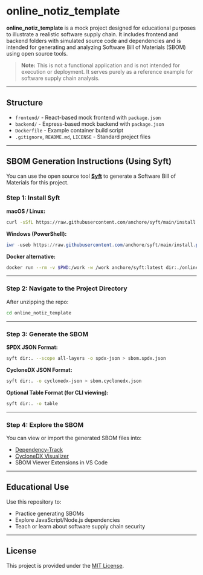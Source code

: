 # online_notiz_template

**online_notiz_template** is a mock project designed for educational purposes to illustrate a realistic software supply chain. It includes frontend and backend folders with simulated source code and dependencies and is intended for generating and analyzing Software Bill of Materials (SBOM) using open source tools.

> **Note:** This is not a functional application and is not intended for execution or deployment. It serves purely as a reference example for software supply chain analysis.

---

## Structure

- `frontend/` - React-based mock frontend with `package.json`
- `backend/` - Express-based mock backend with `package.json`
- `Dockerfile` - Example container build script
- `.gitignore`, `README.md`, `LICENSE` - Standard project files

---

## SBOM Generation Instructions (Using Syft)

You can use the open source tool **[Syft](https://github.com/anchore/syft)** to generate a Software Bill of Materials for this project.

### Step 1: Install Syft

**macOS / Linux:**
```bash
curl -sSfL https://raw.githubusercontent.com/anchore/syft/main/install.sh | sh -s -- -b /usr/local/bin
```

**Windows (PowerShell):**
```powershell
iwr -useb https://raw.githubusercontent.com/anchore/syft/main/install.ps1 | iex
```

**Docker alternative:**
```bash
docker run --rm -v $PWD:/work -w /work anchore/syft:latest dir:./online_notiz_template
```

---

### Step 2: Navigate to the Project Directory

After unzipping the repo:
```bash
cd online_notiz_template
```

---

### Step 3: Generate the SBOM

**SPDX JSON Format:**
```bash
syft dir:. --scope all-layers -o spdx-json > sbom.spdx.json
```

**CycloneDX JSON Format:**
```bash
syft dir:. -o cyclonedx-json > sbom.cyclonedx.json
```

**Optional Table Format (for CLI viewing):**
```bash
syft dir:. -o table
```

---

### Step 4: Explore the SBOM

You can view or import the generated SBOM files into:

- [Dependency-Track](https://dependencytrack.org/)
- [CycloneDX Visualizer](https://cyclonedx.org/tool-center/)
- SBOM Viewer Extensions in VS Code

---

## Educational Use

Use this repository to:
- Practice generating SBOMs
- Explore JavaScript/Node.js dependencies
- Teach or learn about software supply chain security

---

## License

This project is provided under the [MIT License](LICENSE).
